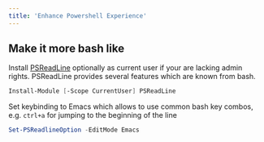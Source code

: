 ```yaml
---
title: 'Enhance Powershell Experience'
---
```


## Make it more bash like

Install [PSReadLine](https://github.com/lzybkr/PSReadLine) optionally as current user if your are lacking admin rights. PSReadLine provides several features which are known from bash.

```powershell
Install-Module [-Scope CurrentUser] PSReadLine
```

Set keybinding to Emacs which allows to use common bash key combos, e.g. `ctrl+a` for jumping to the beginning of the line
```powershell
Set-PSReadlineOption -EditMode Emacs
```